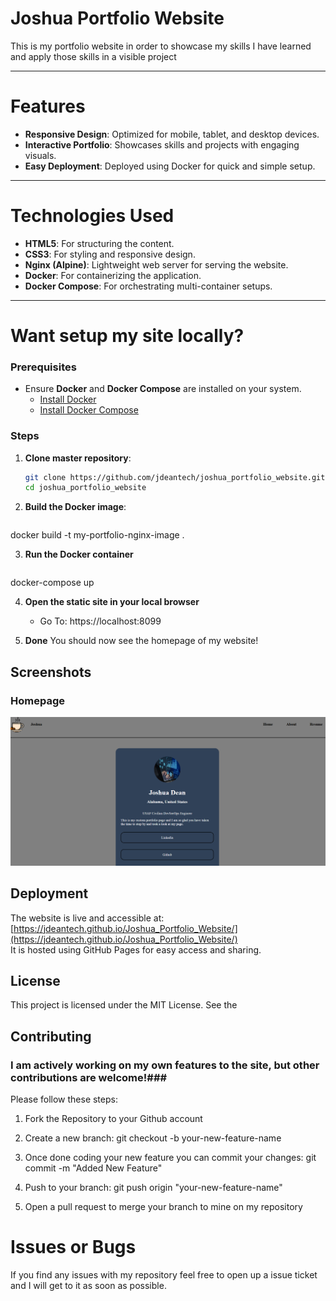 # Joshua Portfolio Website
This is my portfolio website in order to showcase my skills I have learned and apply those skills in a visible project

---

# Features
- **Responsive Design**: Optimized for mobile, tablet, and desktop devices.
- **Interactive Portfolio**: Showcases skills and projects with engaging visuals.
- **Easy Deployment**: Deployed using Docker for quick and simple setup.

---

# Technologies Used
- **HTML5**: For structuring the content.
- **CSS3**: For styling and responsive design.
- **Nginx (Alpine)**: Lightweight web server for serving the website.
- **Docker**: For containerizing the application.
- **Docker Compose**: For orchestrating multi-container setups.

---

# Want setup my site locally? 

### Prerequisites
- Ensure **Docker** and **Docker Compose** are installed on your system.
  - [Install Docker](https://docs.docker.com/get-docker/)
  - [Install Docker Compose](https://docs.docker.com/compose/install/)

### Steps
1. **Clone master repository**:
    ```bash
    git clone https://github.com/jdeantech/joshua_portfolio_website.git
    cd joshua_portfolio_website

2. **Build the Docker image**:
    ```bash
docker build -t my-portfolio-nginx-image .

3. **Run the Docker container**
    ```bash
docker-compose up

4. **Open the static site in your local browser**
    - Go To:
 https://localhost:8099

5. **Done** You should now see the homepage of my website!
   
## Screenshots

### Homepage
![alt text](images/readme_image.png)


## Deployment
The website is live and accessible at: [https://jdeantech.github.io/Joshua_Portfolio_Website/](https://jdeantech.github.io/Joshua_Portfolio_Website/)  
It is hosted using GitHub Pages for easy access and sharing.
## License
This project is licensed under the MIT License. See the 

## Contributing

### I am actively working on my own features to the site, but other contributions are welcome!###
    
Please follow these steps:

1. Fork the Repository to your Github account

2. Create a new branch:
git checkout -b your-new-feature-name

3. Once done coding your new feature you can commit your changes:
git commit -m "Added New Feature"

4. Push to your branch:
git push origin "your-new-feature-name"

5. Open a pull request to merge your branch to mine on my repository

# Issues or Bugs
If you find any issues with my repository feel free to open up a issue ticket and I will get to it as soon as possible.
